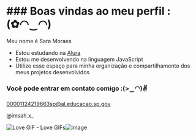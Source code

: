 # ### Boas vindas ao meu perfil :(✿◠‿◠) 

Meu nome é Sara Moraes

- Estou estudando na [Alura](https://www.alura.com.br)
- Estou me desenvolvendo na linguagem JavaScript
- Utilizo esse espaço para minha organização e compartilhamento dos meus projetos desenvolvidos

### Você pode entrar em contato comigo :(>‿◠)✌

00001124219663sp@al.educacao.sp.gov

@imsah.x_



<img src="https://media1.tenor.com/m/0GbllSsaCoQAAAAC/love.gif" alt="Love GIF - Love GIFs"/>![image](https://github.com/saramoraesdasilva/Saramoresdasilva/assets/170684118/f4fc68e2-01d5-4551-aafd-b60e5fe4db2f)

